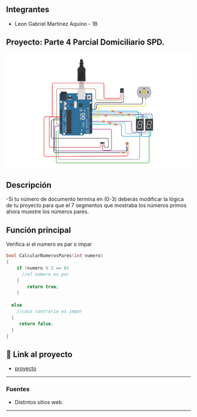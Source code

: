 ## Integrantes 
- Leon Gabriel Martinez Aquino - 1B

## Proyecto: Parte 4 Parcial Domiciliario SPD.
![Tinkercad](img/imagenP3SPD.png)


## Descripción
-Si tu número de documento termina en (0-3) deberás modificar la lógica de tu proyecto para que el 7 segmentos que mostraba los números primos ahora
muestre los números pares.

## Función principal
Verifica si el numero es par o impar

~~~ C (lenguaje en el que esta escrito)
bool CalcularNumerosPares(int numero)
{
    if (numero % 2 == 0) 
      //el numero es par
    {
        return true;
    }
  
  else
    //caso contrario es impar
  {
     return false;
  }
}
~~~

## :robot: Link al proyecto
- [proyecto](https://www.tinkercad.com/things/fQQyTkkpIwD-copy-of-p3-parcial-domiciliario-1b-leon-gabriel-martinez-aquino/editel?sharecode=XN7myqrhVL_ucZuu5JtpKF-a-DoTNveqAZhfA0nFYwE)

---
### Fuentes
- Distintos sitios web.
---



